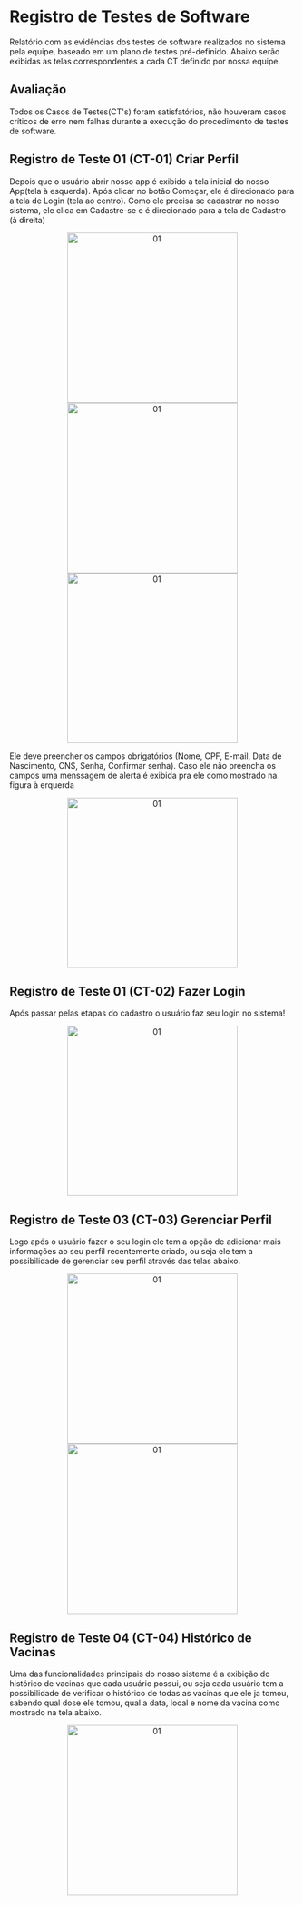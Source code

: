 # Registro de Testes de Software

Relatório com as evidências dos testes de software realizados no sistema pela equipe, baseado em um plano de testes pré-definido. Abaixo serão exibidas as telas correspondentes a cada CT definido por nossa equipe.

## Avaliação

Todos os  Casos de Testes(CT's) foram satisfatórios, não houveram casos críticos de erro nem falhas durante a execução do procedimento de testes de software.


## Registro de Teste 01 (CT-01) Criar Perfil

Depois que o usuário abrir nosso app é exibido a tela inicial do nosso App(tela à esquerda).
Após clicar no botão Começar, ele é direcionado para a tela de Login (tela ao centro).
Como ele precisa se cadastrar no nosso sistema, ele clica em Cadastre-se e é direcionado para a tela de Cadastro (à direita)

<p align="center">
    <img src="https://github.com/ICEI-PUC-Minas-PMV-ADS/pmv-ads-2024-1-e3-proj-mov-t2-G4-VacinaPlus/assets/77369235/20e188d8-0ac9-4e40-ab07-76e2b33a257b" alt="01" width="300"/>
    <img src="https://github.com/ICEI-PUC-Minas-PMV-ADS/pmv-ads-2024-1-e3-proj-mov-t2-G4-VacinaPlus/assets/77369235/db38ba1a-f7f8-4c18-8d1f-7abac37d6174" alt="01" width="300"/>
    <img src="https://github.com/ICEI-PUC-Minas-PMV-ADS/pmv-ads-2024-1-e3-proj-mov-t2-G4-VacinaPlus/assets/77369235/1eaf591d-8f46-4e24-a481-8407ac458fd6" alt="01" width="300"/>

</p>



Ele deve preencher os campos obrigatórios (Nome, CPF, E-mail, Data de Nascimento, CNS, Senha, Confirmar senha).
Caso ele não preencha os campos uma menssagem de alerta é exibida pra ele como mostrado na figura à erquerda

<p align="center">
    <img src="https://github.com/ICEI-PUC-Minas-PMV-ADS/pmv-ads-2024-1-e3-proj-mov-t2-G4-VacinaPlus/assets/77369235/b2e95485-cc99-4063-8101-d710d09f4d25" alt="01" width="300"/>
</p>

## Registro de Teste 01 (CT-02) Fazer Login

Após passar pelas etapas do cadastro o usuário faz seu login no sistema!

<p align="center">
<img src="https://github.com/ICEI-PUC-Minas-PMV-ADS/pmv-ads-2024-1-e3-proj-mov-t2-G4-VacinaPlus/assets/77369235/31fb6628-8eda-4a5b-b0e1-9a424617d4a0" alt="01" width="300"/>

</p>


## Registro de Teste 03 (CT-03) Gerenciar Perfil

Logo após o usuário fazer o seu login ele tem a opção de adicionar mais informações ao seu perfil recentemente criado, ou seja ele tem a possibilidade de gerenciar seu perfil através das telas abaixo.


<p align="center">


<img src="https://github.com/ICEI-PUC-Minas-PMV-ADS/pmv-ads-2024-1-e3-proj-mov-t2-G4-VacinaPlus/assets/77369235/11a48268-4cf9-4f69-8d55-a4951ff17e50" alt="01" width="300"/>
<img src="https://github.com/ICEI-PUC-Minas-PMV-ADS/pmv-ads-2024-1-e3-proj-mov-t2-G4-VacinaPlus/assets/77369235/a3d0db22-7a8e-4c50-8cbd-2025984b3867" alt="01" width="300"/>

</p>

## Registro de Teste 04 (CT-04) Histórico de Vacinas


Uma das funcionalidades principais do nosso sistema é a exibição do histórico de vacinas que cada usuário possui, ou seja cada usuário tem a possibilidade de verificar o histórico de todas as vacinas que ele ja tomou, sabendo qual dose ele tomou, qual a data, local e nome da vacina como mostrado na tela abaixo.

<p align="center">
<img src="https://github.com/ICEI-PUC-Minas-PMV-ADS/pmv-ads-2024-1-e3-proj-mov-t2-G4-VacinaPlus/assets/77369235/70576fdd-2067-4282-a58b-781886c6e77a" alt="01" width="300"/>

</p>

